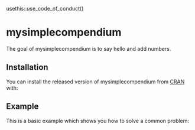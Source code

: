 usethis::use_code_of_conduct()
# mysimplecompendium

<!-- badges: start -->
<!-- badges: end -->

The goal of mysimplecompendium is to say hello and add numbers.

## Installation

You can install the released version of mysimplecompendium from [CRAN](https://CRAN.R-project.org) with:

## Example

This is a basic example which shows you how to solve a common problem:


